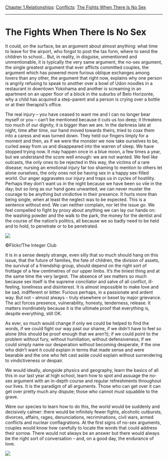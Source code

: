[Chapter 1.Relationships](https://www.theschooloflife.com/thebookoflife/category/relationships/): [Conflicts](https://www.theschooloflife.com/thebookoflife/category/relationships/conflicts/): [The Fights When There Is No Sex](https://www.theschooloflife.com/thebookoflife/the-fights-when-there-is-no-sex/)

* * *

# The Fights When There Is No Sex

It could, on the surface, be an argument about almost anything: what time to leave for the airport, who forgot to post the tax form, where to send the children to school… But, in reality, in disguise, unmentioned and unmentionable, it is typically the very same argument, the no-sex argument, the single greatest argument that ever afflicts committed couples, the argument which has powered more furious oblique exchanges among lovers than any other, the argument that right now, explains why one person is angrily refusing to speak to another over a bowl of Udon noodles in a restaurant in downtown Yokohama and another is screaming in an apartment on an upper floor of a block in the suburbs of Belo Horizonte, why a child has acquired a step-parent and a person is crying over a bottle or at their therapist’s office.

The real injury – you have ceased to want me and I can no longer bear myself or you – can’t be mentioned because it cuts us too deep; it threatens too much of our dignity, it is bigger than we are. In the darkness late at night, time after time, our hand moved towards theirs, tried to coax them into a caress and was turned down. They held our fingers limply for a moment and then, as if we were the monster we now take ourselves to be, curled away from us and disappeared into the warren of sleep. We have stopped trying now. It may happen once in a blue moon, a few times a year, but we understand the score well enough: we are not wanted. We feel like outcasts, the only ones to be rejected in this way, the victims of a rare disease; nursing an emotional injury far too shaming to mention to others let alone ourselves, the only ones not be having sex in a happy sex-filled world. Our anger aggravates our injury and traps us in cycles of hostility. Perhaps they don’t want us in the night because we have been so vile in the day; but so long as our hand goes unwanted, we can never muster the courage to be anything but vindictive in their presence. It hurts more than being single, when at least the neglect was to be expected. This is a sentence without end. We can neither complain, nor let the issue go. We feel compelled to fight by proxy about anything we can lay our hands on: the washing powder and the walk to the park, the money for the dentist and the course of the nation’s politics, all because we so badly need to be held and to hold, to penetrate or to be penetrated.

 ![](https://www.theschooloflife.com/thebookoflife/wp-content/uploads/2018/09/6635532377_fefdb901ac_z.jpg)

©Flickr/The Integer Club

It is in a sense deeply strange, even silly that so much should hang on this issue, that the future of families, the fate of children, the division of assets, the survival of a friendship group, should depend on the right sort of frottage of a few centimetres of our upper limbs. It’s the tiniest thing and at the same time the very largest. The absence of sex matters so much because sex itself is the supreme conciliator and salve of all conflict, ill-feeling, loneliness and disinterest. It is almost impossible to make love and be sad, indifferent or bitter. Furious perhaps, in a passionate and ardent way. But not – almost always – truly elsewhere or beset by major grievance. The act forces presence, vulnerability, honesty, tenderness, release. It matters inordinately because it is the ultimate proof that everything is, despite everything, still OK.

As ever, so much would change if only we could be helped to find the words, if we could fight our way past our shame, if we didn’t have to feel so alone (this should be proof enough that we aren’t); if we could point to the problem without fury, without humiliation, without defensiveness; if we could simply name our desperation without becoming desperate, if the one who didn’t want it could explain in terms that made sense and were bearable and the one who felt cast aside could explain without surrendering to vindictiveness or despair.

We would ideally, alongside physics and geography, learn the basics of all this in our last year at high school, learn how to spot and assuage the no-sex argument with an in-depth course and regular refreshments throughout our lives. It is the paradigm of all arguments. Those who can get over it can get over pretty much any dispute; those who cannot must squabble to the grave.

Were our species to learn how to do this, the world would be suddenly and decisively calmer: there would be infinitely fewer fights, alcoholic outbursts, divorces, affairs, rages, denunciations, recriminations, civil wars, armed conflicts and nuclear conflagrations. At the first signs of no-sex arguments, couples would know how carefully to locate the words that could address their sorrow. There would not always be an answer but there would always be the right sort of conversation – and, on a good day, the endurance of love.

[![](https://img.youtube.com/vi/P9Q9l7CHx3Q/0.jpg)](https://www.youtube.com/embed/P9Q9l7CHx3Q '')
